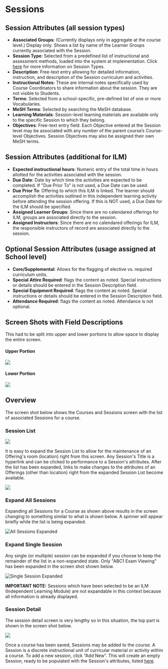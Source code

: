 # Sessions

## Session Attributes \(all session types\)

* **Associated Groups**: \(Currently displays only in aggregate at the course level.\) Display only. Shows a list by name of the Learner Groups currently associated with the Session.
* **Session Type**: Selected from a predefined list of instructional and assessment methods, loaded into the system at implementation.  Click [here](https://www.aamc.org/download/273966/data/cistandardizedvocablist.pdf) for more information on Session Types.
* **Description**: Free-text entry allowing for detailed information, instruction, and description of the Session curriculum and activities.
* **Instructional Notes**: These are internal notes specifically used by Course Coordinators to share information about the session. They are not visible to Students.
* **Terms**: Selected from a school-specific, pre-defined list of one or more Vocabularies.
* **MeSH Terms**: Selected by searching the MeSH database.
* **Learning Materials**: Session-level learning materials are available only to the specific Session to which they belong.
* **Objectives**: Free-text entry field. Each Objective entered at the Session level may be associated with any number of the parent course’s Course-level Objectives. Session Objectives may also be assigned their own MeSH terms.

## Session Attributes \(additional for ILM\)

* **Expected instructional hours**: Numeric entry of the total time in hours allotted for the activities associated with the session.
* **Due Date**: Date by which time the activities are expected to be completed. If "Due Prior To" is not used, a Due Date can be used.
* **Due Prior To**: Offering to which this ILM is linked. The learner should accomplish the activities outlined in this independent learning activity before attending the session offering. If this is NOT used, a Due Date for the ILM should be specified.
* **Assigned Learner Groups**: Since there are no calendared offerings for ILM, groups are associated directly to the session.
* **Assigned Instructors**: Since there are no calendared offerings for ILM, the responsible instructors of record are associated directly to the session.

## Optional Session Attributes \(usage assigned at School level\)

* **Core/Supplemental**: Allows for the flagging of elective vs. required curriculum units.
* **Special Attire Required**: flags the content as noted. Special instructions or details should be entered in the Session Description field.
* **Special Equipment Required**: flags the content as noted. Special instructions or details should be entered in the Session Description field.
* **Attendance Required**: flags the content as noted. Attendance is not optional.

## Screen Shots with Field Descriptions

This had to be split into upper and lower portions to allow space to display the entire screen.

#### Upper Portion

![](../../.gitbook/assets/session_top.jpg)

#### Lower Portion

![](../../.gitbook/assets/session_bottom.jpg)

## Overview

The screen shot below shows the Courses and Sessions screen with the list of associated Sessions for a course. 

### Session List

![](../../.gitbook/assets/sl_rw_1.png)

It is easy to expand the Session List to allow for the maintenance of an Offering's room \(location\) right from this screen. Any Session's Title is a hyperlink and can be clicked to performance to a Session's attributes. After the list has been expanded, links to make changes to the attributes of an Offerings \(other than location\) right from the expanded Session List become available. 

![](../../.gitbook/assets/sl_rw_2%20%281%29.png)

### Expand All Sessions

Expanding all Sessions for a Course as shown above results in the screen changing to something similar to what is shown below. A spinner will appear briefly while the list is being expanded. 

![All Sessions Expanded](../../.gitbook/assets/sl_rw_3.png)

### Expand Single Session

Any single \(or multiple\) session can be expanded if you choose to keep the remainder of the list in a non-expanded state. Only "ABC1 Exam Viewing" has been expanded in the screen shot shown below.

![Single Session Expanded](../../.gitbook/assets/sl_rw_4.png)

**IMPORTANT NOTE:** Sessions which have been selected to be an ILM \(Independent Learning Module\) are not expandable in this context because all information is already displayed.

### Session Detail

The session detail screen is very lengthy so in this situation, the top part is shown in the screen shot below.

![](../../.gitbook/assets/session_detail_top.jpg)

Once a course has been saved, Sessions may be added to the course. A Session is a discrete instructional unit of curricular material or activity within a course. To add a new session, click “Add New”. This will create an empty Session, ready to be populated with the Session's attributes, listed [here](https://iliosproject.gitbook.io/ilios-user-guide/courses-and-sessions/sessions#session-attributes-all-session-types).

